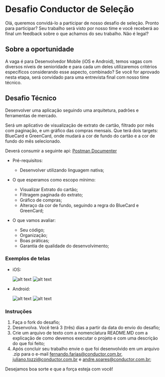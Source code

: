 # Desafio Conductor de Seleção

Olá, queremos convidá-lo a participar de nosso desafio de seleção.  Pronto para participar? Seu trabalho será visto por nosso time e você receberá ao final um feedback sobre o que achamos do seu trabalho. Não é legal?

## Sobre a oportunidade

A vaga é para Desenvolvedor Mobile (iOS e Android), temos vagas com diversos níveis de senioridade e para cada um deles utilizaremos critérios específicos considerando esse aspecto, combinado?
Se você for aprovado nesta etapa, será convidado para uma entrevista final com nosso time técnico.

## Desafio Técnico

Desenvolver uma aplicação seguindo uma arquitetura, padrões e ferramentas de mercado.

Será um aplicativo de visualização de extrato de cartão, filtrado por mês com paginação, e um gráfico das compras mensais. Que terá dois targets: BlueCard e GreenCard, onde mudará a cor de fundo do cartão e a cor de fundo do mês selecionado.

Deverá consumir a seguinte api: [Postman Documenter](https://documenter.getpostman.com/view/313904/RWEnkuur)

- Pré-requisitos:
  - Desenvolver utilizando linguagem nativa;

- O que esperamos como escopo mínimo:
  - Visualizar Extrato do cartão;
  - Filtragem paginada do extrato;
  - Gráfico de compras;
  - Alteraço da cor de fundo, seguindo a regra do BlueCard e GreenCard;
- O que vamos avaliar:
  - Seu código; 
  - Organização;
  - Boas práticas;
  - Garantia de qualidade do desenvolvimento;

### Exemplos de telas

- iOS:
  
  ![alt text](iPhone%206-7-8%20%E2%80%93%201.png)
  ![alt text](iPhone%206-7-8%20%E2%80%93%202.png)

- Android:
  
  ![alt text](Android%20Mobile%20%E2%80%93%201.png)
  ![alt text](Android%20Mobile%20%E2%80%93%202.png)

### Instruções

 1. Faça o fork do desafio;
 2. Desenvolva. Você terá 3 (três) dias a partir da data do envio do desafio;
 3. Crie um arquivo de texto com a nomenclatura README.MD com a explicação de como devemos executar o projeto e com uma descrição do que foi feito;
 4. Após concluir seu trabalho envie o que foi desenvolvido em um arquivo .zip para o e-mail fernando.farias@conductor.com.br, juliano.tozzi@conductor.com.br e andre.soares@conductor.com.br;

Desejamos boa sorte e que a força esteja com você!
